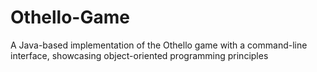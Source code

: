 # Othello-Game
A Java-based implementation of the Othello game with a command-line interface, showcasing object-oriented programming principles
